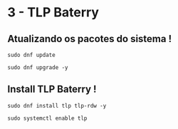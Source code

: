 # 3 - TLP Baterry

## Atualizando os pacotes do sistema !
```
sudo dnf update
```

```
sudo dnf upgrade -y
```

## Install TLP Baterry !
```
sudo dnf install tlp tlp-rdw -y
```

```
sudo systemctl enable tlp
```